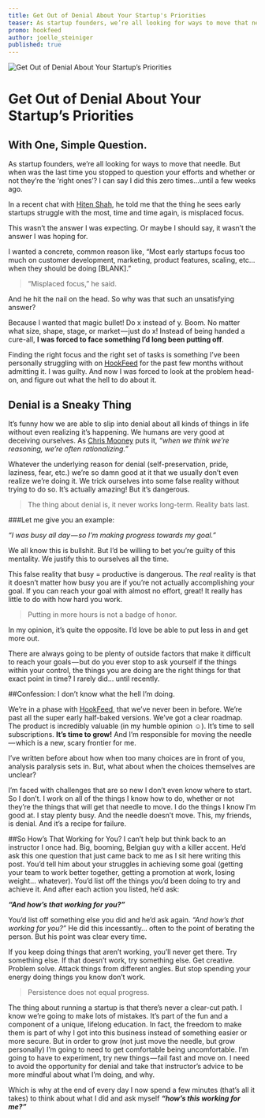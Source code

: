 ```yaml
---
title: Get Out of Denial About Your Startup's Priorities
teaser: As startup founders, we’re all looking for ways to move that needle. But when was the last time you stopped to question your efforts and whether or not they’re the ‘right ones’? I can say I did this zero times…until a few weeks ago.
promo: hookfeed
author: joelle_steiniger
published: true
---
```


![Get Out of Denial About Your Startup’s Priorities](https://s3.amazonaws.com/HookFeed/denial_blog_header.jpg)
# Get Out of Denial About Your Startup’s Priorities
## With One, Simple Question.

As startup founders, we’re all looking for ways to move that needle. But when was the last time you stopped to question your efforts and whether or not they’re the ‘right ones’? I can say I did this zero times…until a few weeks ago. 

In a recent chat with [Hiten Shah](https://twitter.com/hnshah), he told me that the thing he sees early startups struggle with the most, time and time again, is misplaced focus.

This wasn’t the answer I was expecting. Or maybe I should say, it wasn’t the answer I was hoping for.

I wanted a concrete, common reason like, “Most early startups focus too much on customer development, marketing, product features, scaling, etc… when they should be doing [BLANK].” 

>“Misplaced focus,” he said.

And he hit the nail on the head. So why was that such an unsatisfying answer? 

Because I wanted that magic bullet! Do x instead of y. Boom. No matter what size, shape, stage, or market — just do x! Instead of being handed a cure-all, **I was forced to face something I’d long been putting off**.

Finding the right focus and the right set of tasks is something I’ve been personally struggling with on [HookFeed](http://www.hookfeed.com?utm_source=hookfeed-blog&utm_medium=blog&utm_campaign=get-out-of-denial) for the past few months without admitting it. I was guilty. And now I was forced to look at the problem head-on, and figure out what the hell to do about it.

## Denial is a Sneaky Thing

It’s funny how we are able to slip into denial about all kinds of things in life without even realizing it’s happening. We humans are very good at deceiving ourselves. As [Chris Mooney](http://www.motherjones.com/politics/2011/03/denial-science-chris-mooney) puts it, *“when we think we’re reasoning, we’re often rationalizing.”* 

Whatever the underlying reason for denial (self-preservation, pride, laziness, fear, etc.) we’re so damn good at it that we usually don’t even realize we’re doing it. We trick ourselves into some false reality without trying to do so. It’s actually amazing! But it’s dangerous. 

> The thing about denial is, it never works long-term. Reality bats last.

###Let me give you an example:

*“I was busy all day — so I’m making progress towards my goal.”* 

We all know this is bullshit. But I’d be willing to bet you’re guilty of this mentality. We justify this to ourselves all the time. 

This false reality that busy = productive is dangerous. The *real* reality is that it doesn’t matter how busy you are if you’re not actually accomplishing your goal. If you can reach your goal with almost no effort, great! It really has little to do with how hard you work.

>Putting in more hours is not a badge of honor.

In my opinion, it’s quite the opposite. I’d love be able to put less in and get more out. 

There are always going to be plenty of outside factors that make it difficult to reach your goals — but do you ever stop to ask yourself if the things within your control, the things you are doing are the right things for that exact point in time? I rarely did… until recently.

##Confession: I don’t know what the hell I’m doing.

We’re in a phase with [HookFeed](http://www.hookfeed.com?utm_source=hookfeed-blog&utm_medium=blog&utm_campaign=get-out-of-denial), that we’ve never been in before. We’re past all the super early half-baked versions. We’ve got a clear roadmap. The product is incredibly valuable (in my humble opinion ☺). It’s time to sell subscriptions. **It’s time to grow!** And I’m responsible for moving the needle — which is a new, scary frontier for me.

I’ve written before about how when too many choices are in front of you, analysis paralysis sets in. But, what about when the choices themselves are unclear?

I’m faced with challenges that are so new I don’t even know where to start. So I don’t. I work on all of the things I know how to do, whether or not they’re the things that will get that needle to move. I do the things I know I’m good at. I stay plenty busy. And the needle doesn’t move. This, my friends, is denial. And it’s a recipe for failure.

##So How’s That Working for You?
I can’t help but think back to an instructor I once had. Big, booming, Belgian guy with a killer accent. He’d ask this one question that just came back to me as I sit here writing this post. You’d tell him about your struggles in achieving some goal (getting your team to work better together, getting a promotion at work, losing weight… whatever). You’d list off the things you’d been doing to try and achieve it. And after each action you listed, he’d ask:

***“And how’s that working for you?”***

You’d list off something else you did and he’d ask again. *“And how’s that working for you?”* He did this incessantly… often to the point of berating the person. But his point was clear every time.

If you keep doing things that aren’t working, you’ll never get there. Try something else. If that doesn’t work, try something else. Get creative. Problem solve. Attack things from different angles. But stop spending your energy doing things you know don’t work.

>Persistence does not equal progress.

The thing about running a startup is that there’s never a clear-cut path. I know we’re going to make lots of mistakes. It’s part of the fun and a component of a unique, lifelong education. In fact, the freedom to make them is part of why I got into this business instead of something easier or more secure. But in order to grow (not just move the needle, but grow personally) I’m going to need to get comfortable being uncomfortable. I’m going to have to experiment, try new things — fail fast and move on. I need to avoid the opportunity for denial and take that instructor’s advice to be more mindful about what I’m doing, and why.

Which is why at the end of every day I now spend a few minutes (that’s all it takes) to think about what I did and ask myself ***“how’s this working for me?”***













 
